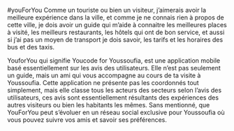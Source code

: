 
#youForYou 
Comme un touriste ou bien un visiteur, j’aimerais avoir la meilleure expérience dans la ville,
et comme je ne connais rien à propos de cette ville, je dois avoir un guide qui m’aide à 
connaitre les meilleures places à visité, les meilleurs restaurants, les hôtels qui ont de bon service,
et aussi si j’ai pas un moyen de transport je dois savoir, les tarifs et les horaires des bus et des taxis.

YouforYou qui signifie Youcode for Youssoufia, est une application mobile basé essentiellement sur les avis des utilisateurs. 
Elle n’est pas seulement un guide, mais un ami qui vous accompagne au cours de ta visite à Youssoufia.
Cette application ne présente pas les coordonnés tout simplement, mais elle classe tous les acteurs des
secteurs selon l’avis des utilisateurs, ces avis sont essentiellement résultants des expériences des autres
visiteurs ou bien les habitants les mêmes. 
Sans mentionné, que YouForYou peut s’évoluer en un réseau social exclusive pour Youssoufia où vous pouvez 
suivre vos amis et savoir ses préférences. 





